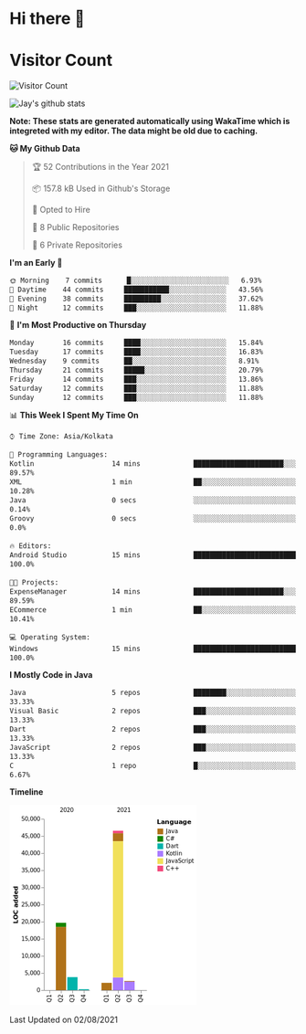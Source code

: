 # Hi there 👋 

# Visitor Count
![Visitor Count](https://profile-counter.glitch.me/jay-buddhdev/count.svg)

![Jay's github stats](https://github-readme-stats.vercel.app/api?username=jay-buddhdev&show_icons=true&theme=chartreuse-dark)

**Note: These stats are generated automatically using WakaTime which is integreted with my editor. The data might be old due to caching.**

<!--START_SECTION:waka-->
**🐱 My Github Data** 

> 🏆 52 Contributions in the Year 2021
 > 
> 📦 157.8 kB Used in Github's Storage 
 > 
> 💼 Opted to Hire
 > 
> 📜 8 Public Repositories 
 > 
> 🔑 6 Private Repositories  
 > 
**I'm an Early 🐤** 

```text
🌞 Morning    7 commits      █░░░░░░░░░░░░░░░░░░░░░░░░   6.93% 
🌆 Daytime    44 commits     ███████████░░░░░░░░░░░░░░   43.56% 
🌃 Evening    38 commits     █████████░░░░░░░░░░░░░░░░   37.62% 
🌙 Night      12 commits     ███░░░░░░░░░░░░░░░░░░░░░░   11.88%

```
📅 **I'm Most Productive on Thursday** 

```text
Monday       16 commits     ████░░░░░░░░░░░░░░░░░░░░░   15.84% 
Tuesday      17 commits     ████░░░░░░░░░░░░░░░░░░░░░   16.83% 
Wednesday    9 commits      ██░░░░░░░░░░░░░░░░░░░░░░░   8.91% 
Thursday     21 commits     █████░░░░░░░░░░░░░░░░░░░░   20.79% 
Friday       14 commits     ███░░░░░░░░░░░░░░░░░░░░░░   13.86% 
Saturday     12 commits     ███░░░░░░░░░░░░░░░░░░░░░░   11.88% 
Sunday       12 commits     ███░░░░░░░░░░░░░░░░░░░░░░   11.88%

```


📊 **This Week I Spent My Time On** 

```text
⌚︎ Time Zone: Asia/Kolkata

💬 Programming Languages: 
Kotlin                   14 mins             ██████████████████████░░░   89.57% 
XML                      1 min               ██░░░░░░░░░░░░░░░░░░░░░░░   10.28% 
Java                     0 secs              ░░░░░░░░░░░░░░░░░░░░░░░░░   0.14% 
Groovy                   0 secs              ░░░░░░░░░░░░░░░░░░░░░░░░░   0.0%

🔥 Editors: 
Android Studio           15 mins             █████████████████████████   100.0%

🐱‍💻 Projects: 
ExpenseManager           14 mins             ██████████████████████░░░   89.59% 
ECommerce                1 min               ██░░░░░░░░░░░░░░░░░░░░░░░   10.41%

💻 Operating System: 
Windows                  15 mins             █████████████████████████   100.0%

```

**I Mostly Code in Java** 

```text
Java                     5 repos             ████████░░░░░░░░░░░░░░░░░   33.33% 
Visual Basic             2 repos             ███░░░░░░░░░░░░░░░░░░░░░░   13.33% 
Dart                     2 repos             ███░░░░░░░░░░░░░░░░░░░░░░   13.33% 
JavaScript               2 repos             ███░░░░░░░░░░░░░░░░░░░░░░   13.33% 
C                        1 repo              █░░░░░░░░░░░░░░░░░░░░░░░░   6.67%

```


**Timeline**

![Chart not found](https://raw.githubusercontent.com/jay-buddhdev/jay-buddhdev/master/charts/bar_graph.png) 


 Last Updated on 02/08/2021
<!--END_SECTION:waka-->


